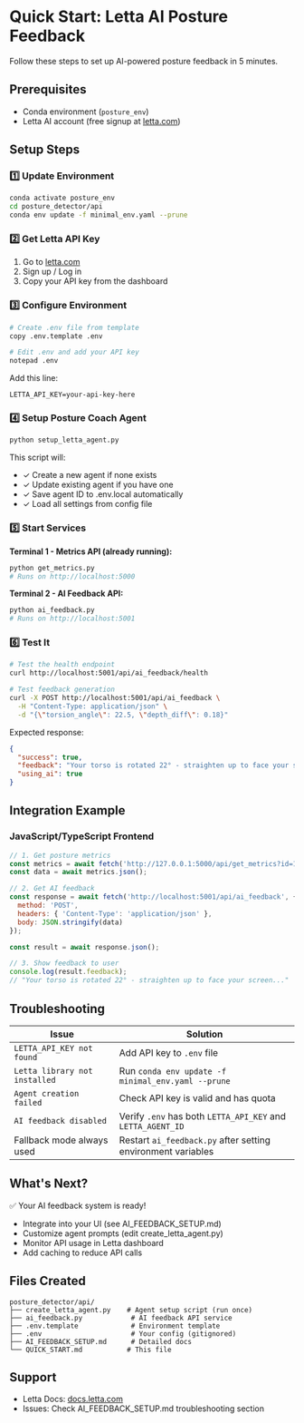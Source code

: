 # Quick Start: Letta AI Posture Feedback

Follow these steps to set up AI-powered posture feedback in 5 minutes.

## Prerequisites

- Conda environment (`posture_env`)
- Letta AI account (free signup at [letta.com](https://www.letta.com))

## Setup Steps

### 1️⃣ Update Environment

```bash
conda activate posture_env
cd posture_detector/api
conda env update -f minimal_env.yaml --prune
```

### 2️⃣ Get Letta API Key

1. Go to [letta.com](https://www.letta.com)
2. Sign up / Log in
3. Copy your API key from the dashboard

### 3️⃣ Configure Environment

```bash
# Create .env file from template
copy .env.template .env

# Edit .env and add your API key
notepad .env
```

Add this line:
```
LETTA_API_KEY=your-api-key-here
```

### 4️⃣ Setup Posture Coach Agent

```bash
python setup_letta_agent.py
```

This script will:
- ✓ Create a new agent if none exists
- ✓ Update existing agent if you have one
- ✓ Save agent ID to .env.local automatically
- ✓ Load all settings from config file

### 5️⃣ Start Services

**Terminal 1 - Metrics API (already running):**
```bash
python get_metrics.py
# Runs on http://localhost:5000
```

**Terminal 2 - AI Feedback API:**
```bash
python ai_feedback.py
# Runs on http://localhost:5001
```

### 6️⃣ Test It

```bash
# Test the health endpoint
curl http://localhost:5001/api/ai_feedback/health

# Test feedback generation
curl -X POST http://localhost:5001/api/ai_feedback \
  -H "Content-Type: application/json" \
  -d "{\"torsion_angle\": 22.5, \"depth_diff\": 0.18}"
```

Expected response:
```json
{
  "success": true,
  "feedback": "Your torso is rotated 22° - straighten up to face your screen. You're also leaning forward - pull your head back.",
  "using_ai": true
}
```

## Integration Example

### JavaScript/TypeScript Frontend

```javascript
// 1. Get posture metrics
const metrics = await fetch('http://127.0.0.1:5000/api/get_metrics?id=1');
const data = await metrics.json();

// 2. Get AI feedback
const response = await fetch('http://localhost:5001/api/ai_feedback', {
  method: 'POST',
  headers: { 'Content-Type': 'application/json' },
  body: JSON.stringify(data)
});

const result = await response.json();

// 3. Show feedback to user
console.log(result.feedback);
// "Your torso is rotated 22° - straighten up to face your screen..."
```

## Troubleshooting

| Issue | Solution |
|-------|----------|
| `LETTA_API_KEY not found` | Add API key to `.env` file |
| `Letta library not installed` | Run `conda env update -f minimal_env.yaml --prune` |
| `Agent creation failed` | Check API key is valid and has quota |
| `AI feedback disabled` | Verify `.env` has both `LETTA_API_KEY` and `LETTA_AGENT_ID` |
| Fallback mode always used | Restart `ai_feedback.py` after setting environment variables |

## What's Next?

✅ Your AI feedback system is ready!

- Integrate into your UI (see AI_FEEDBACK_SETUP.md)
- Customize agent prompts (edit create_letta_agent.py)
- Monitor API usage in Letta dashboard
- Add caching to reduce API calls

## Files Created

```
posture_detector/api/
├── create_letta_agent.py    # Agent setup script (run once)
├── ai_feedback.py            # AI feedback API service
├── .env.template             # Environment template
├── .env                      # Your config (gitignored)
├── AI_FEEDBACK_SETUP.md      # Detailed docs
└── QUICK_START.md           # This file
```

## Support

- Letta Docs: [docs.letta.com](https://docs.letta.com)
- Issues: Check AI_FEEDBACK_SETUP.md troubleshooting section
